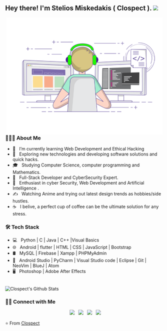 <h2> Hey there! I'm Stelios Miskedakis ( Clospect ). <img src="https://github.com/souvikguria98/souvikguria98/blob/master/Hi.gif" width="25"></h2>
<img align="right" alt="GIF" src="https://raw.githubusercontent.com/devSouvik/devSouvik/master/gif3.gif" width="500"/>

<h3> 👨🏻‍💻 About Me </h3>

- 🔭 &nbsp; I’m currently learning Web Development and Ethical Hacking
- 🤔 &nbsp; Exploring new technologies and developing software solutions and quick hacks.
- 🎓 &nbsp; Studying Computer Science, computer programming and Mathematics.
- 💼 &nbsp; Full-Stack Developer and CyberSecurity Expert.
- 🌱 &nbsp; Enthusiast in cyber Security, Web Development and Artificial Intelligence .
- ✍️ &nbsp; Watching Anime and trying out latest design trends as hobbies/side hustles.
- ☕ &nbsp; I belive, a perfect cup of coffee can be the ultimate solution for any stress. 

<h3>🛠 Tech Stack</h3>
 
- 💻 &nbsp; Python | C | Java | C++ |Visual Basics
- 🌐 &nbsp; Android | flutter | HTML | CSS | JavaScript | Bootstrap 
- 🛢 &nbsp; MySQL | Firebase | Xampp | PHPMyAdmin
- 🔧 &nbsp; Android Studio | PyCharm | Visual Studio code | Eclipse | Git | NeoVim | BlueJ | Atom
- 🖥 &nbsp; Photoshop | Adobe After Effects

<br>

<img align="center" src="https://github-readme-stats.vercel.app/api?username=Clospect&include_all_commits=true&count_private=true&show_icons=true&line_height=20&title_color=7A7ADB&icon_color=2234AE&text_color=D3D3D3&bg_color=0,000000,130F40" alt="Clospect's Github Stats">

</br>




<h3> 🤝🏻 Connect with Me </h3>

<p align="center">
&nbsp; <a href="https://twitter.com/Clospect" target="_blank" rel="noopener noreferrer"><img src="https://img.icons8.com/plasticine/100/000000/twitter.png" width="50" /></a>  
&nbsp; <a href="https://www.instagram.com/stmiskedakis/" target="_blank" rel="noopener noreferrer"><img src="https://img.icons8.com/plasticine/100/000000/instagram-new.png" width="50" /></a>  
&nbsp; <a href="https://gr.linkedin.com/in/stelios-miskedakis-752859232?trk=people-guest_people_search-card" target="_blank" rel="noopener noreferrer"><img src="https://img.icons8.com/plasticine/100/000000/linkedin.png" width="50" /></a>
&nbsp; <a href="mailto:steliosmiskedakis.js@gmail.com" target="_blank" rel="noopener noreferrer"><img src="https://img.icons8.com/plasticine/100/000000/gmail.png"  width="50" /></a>
</p>

⭐️ From [Clospect](https://github.com/Clospect)
